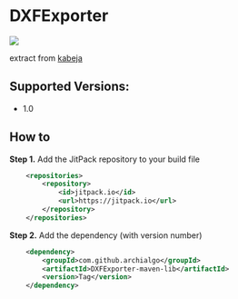 # DXFExporter
[![](https://jitpack.io/v/archialgo/DXFExporter.svg)](https://jitpack.io/#archialgo/DXFExporter)

extract from [kabeja]([http://www.v3ga.net/](https://github.com/Antea/kabeja))  

## Supported Versions:  
- 1.0

## How to
**Step 1.** Add the JitPack repository to your build file
``` xml
	<repositories>
		<repository>
		    <id>jitpack.io</id>
		    <url>https://jitpack.io</url>
		</repository>
	</repositories>
```
**Step 2.** Add the dependency (with version number)
``` xml
	<dependency>
	    <groupId>com.github.archialgo</groupId>
	    <artifactId>DXFExporter-maven-lib</artifactId>
	    <version>Tag</version>
	</dependency>
```
